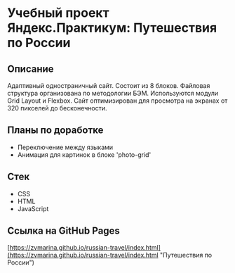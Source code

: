 # Учебный проект Яндекс.Практикум: Путешествия по России

## Описание

Адаптивный одностраничный сайт. Состоит из 8 блоков. Файловая структура организована по методологии БЭМ. Используются модули Grid Layout и Flexbox. Сайт оптимизирован для просмотра на экранах от 320 пикселей до бесконечности.

## Планы по доработке
* Переключение между языками
* Анимация для картинок в блоке 'photo-grid'

## Стек

* CSS
* HTML
* JavaScript

## Ссылка на GitHub Pages

[https://zvmarina.github.io/russian-travel/index.html](https://zvmarina.github.io/russian-travel/index.html "Путешествия по России")
